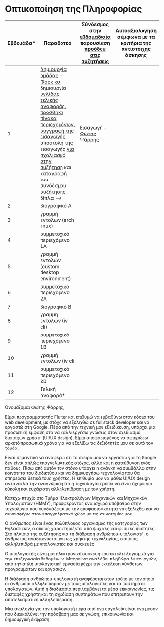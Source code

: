# Οπτικοποίηση της Πληροφορίας

| Εβδομάδα* | Παραδοτέο | Σύνδεσμος στην [εβδομαδιαία παρουσίαση προόδου στις συζητήσεις](https://github.com/upatras-hci/iv/discussions/categories/show-and-tell) | Αυτοαξιολόγηση σύμφωνα με τα κριτήρια της αντίστοιχης άσκησης |
| --- | --- | --- | --- |
| 1 | [Δημιουργία ομάδας](https://epidrome.github.io/teaching/team/) + [Φορκ και δημιουργία σελίδας τελικής αναφοράς](https://epidrome.github.io/teaching/guide/), [προσθήκη πίνακα περιεχομένων](https://raw.githubusercontent.com/upatras-hci/iv/master/README.md), [συγγραφή της εισαγωγής](https://epidrome.github.io/teaching/intro/), αποστολή της εισαγωγής [για σχολιασμό στην συζήτηση](https://github.com/upatras-hci/iv/discussions/categories/show-and-tell) και καταγραφή του συνδέσμου συζήτησης δίπλα --> | [Εισαγωγή  - Φώτης Ψάρρης](https://github.com/upatras-hci/iv/discussions/89) | |
| 2 | βιογραφικό Α | | |
| 3 | γραμμή εντολών (arch linux) | | |
| 4 | συμμετοχικό περιεχόμενο 1A | | |
| 5 | γραμμή εντολών (custom desktop environment) | | |
| 6 | συμμετοχικό περιεχόμενο 2Α | | |
| 7 | βιογραφικό Β | | |
| 8 | γραμμή εντολών (iv cli) | | |
| 9 | συμμετοχικό περιεχόμενο 1Β | | |
| 10 | γραμμή εντολών (iv cli | | |
| 11 | συμμετοχικό περιεχόμενο 2Β | | |
| 12 | Τελική αναφορά* | | |

Ονομάζομαι Φώτης Ψάρρης,

Είμαι προγραμματιστής Flutter και επιθυμώ να εμβαθύνω στον κόσμο του web development, με στόχο να εξελιχθώ σε full stack developer και να εργαστώ στη Google. Πέρα από την τεχνική μου εξειδίκευση, υπάρχει μια προσωπική έμφαση στο να καλλιεργήσω γνώσεις στον σχεδιασμό διεπαφών χρήστη (UI/UX design). Είμαι αποφασισμένος να αφιερώσω αρκετό προσωπικό χρόνο για να εξελίξω τις δεξιότητές μου σε αυτό τον τομέα.

Είναι σημαντικό να αναφέρω ότι το όνειρο μου να εργαστώ για τη Google δεν είναι απλώς επαγγελματικός στόχος, αλλά και η κατεύθυνση ενός πάθους. Πίσω από αυτόν τον στόχο υπάρχει η ανάγκη να συμβάλλω στην κοινότητα του διαδικτύου και να δημιουργήσω τεχνολογία που θα επηρεάσει θετικά τους χρήστες. Η επιθυμία μου να μάθω UI/UX design αντανακλά την αναγνώριση ότι η τεχνολογία πρέπει να είναι όχημα για εύκολη και ευχάριστη αλληλεπίδραση με τον χρήστη.

Κατέχω πτυχίο στο Τμήμα Ηλεκτρολόγων Μηχανικών και Μηχανικών Υπολογιστών (ΗΜΜΥ), προσφέροντας ένα ισχυρό υπόβαθρο στην τεχνολογία που συνδυάζεται με την αποφασιστικότητα να εξελιχθώ και να συνεισφέρω στον επαγγελματικό χώρο με τις καινοτομίες μου.

Ο άνθρωπος είναι ένας πολύπλοκος οργανισμός της κατηγορίας των θηλαστικών, ο οποίος χαρακτηρίζεται από ψυχικές και φυσικές ιδιότητες. Στο πλαίσιο της συζήτησης για τη διάδραση ανθρώπου-υπολογιστή, ο άνθρωπος αναδεικνύεται και ως χρήστης τεχνολογίας, ο οποίος αλληλεπιδρά με υπολογιστές και συσκευές

Ο υπολογιστής είναι μια ηλεκτρονική συσκευή που εκτελεί λογισμικό για την επεξεργασία δεδομένων. Μπορεί να αναλάβει πληθώρα λειτουργιών, από την απλή υπολογιστική εργασία μέχρι την εκτέλεση σύνθετων προγραμμάτων και εργασιών.

Η διάδραση ανθρώπου-υπολογιστή αναφέρεται στον τρόπο με τον οποίο οι άνθρωποι αλληλεπιδρούν με τους υπολογιστές και τα συστήματα υπολογιστών. Αυτή η διαδικασία περιλαμβάνει τα μέσα επικοινωνίας, τις διεπαφές χρήστη και τη σχεδίαση συστημάτων που επιτρέπουν την αποτελεσματική αλληλεπίδραση.

Μια αναλογία για τον υπολογιστή πέρα από ένα εργαλείο είναι ένα μέσον που διευκολύνει την πρόσβαση μας σε γνώση, επικοινωνία και δημιουργική έκφραση.
